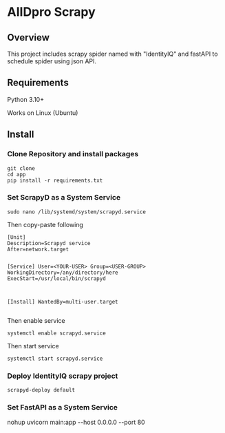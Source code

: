 # AIIDpro Scrapy
## Overview
This project includes scrapy spider named with "IdentityIQ" and fastAPI to schedule spider using json API.
## Requirements
Python 3.10+

Works on Linux (Ubuntu)
## Install
### Clone Repository and install packages
<pre><code>git clone
cd app
pip install -r requirements.txt
</code></pre>
### Set ScrapyD as a System Service
<pre><code>sudo nano /lib/systemd/system/scrapyd.service</code></pre>
<p>Then copy-paste following</p>
<pre><code>[Unit]
Description=Scrapyd service
After=network.target

[Service]
User=&lt;YOUR-USER&gt;
Group=&lt;USER-GROUP&gt;
WorkingDirectory=/any/directory/here
ExecStart=/usr/local/bin/scrapyd

[Install]
WantedBy=multi-user.target</code></pre>
<p>Then enable service</p>
<pre><code>systemctl enable scrapyd.service
</code></pre>
<p>Then start service</p>
<pre><code>systemctl start scrapyd.service</code></pre>

### Deploy IdentityIQ scrapy project
<pre><code>scrapyd-deploy default</code></pre>

### Set FastAPI as a System Service
nohup uvicorn main:app --host 0.0.0.0 --port 80
